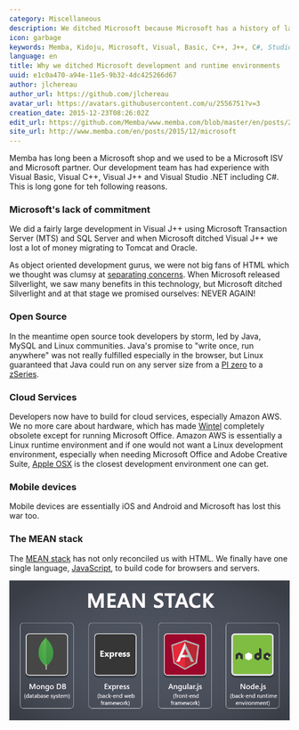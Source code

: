```yaml
---
category: Miscellaneous
description: We ditched Microsoft because Microsoft has a history of lacking commitment to its tools and open source, especially nodeJS, took developers by storm.
icon: garbage
keywords: Memba, Kidoju, Microsoft, Visual, Basic, C++, J++, C#, Studio, Silverlight, Java, MTS, SQL, MySQL, Oracle, open source, cloud, Amazon, AWS, Apple, iOS, Android JavaScript, nodeJS, MEAN
language: en
title: Why we ditched Microsoft development and runtime environments
uuid: e1c0a470-a94e-11e5-9b32-4dc425266d67
author: jlchereau
author_url: https://github.com/jlchereau
avatar_url: https://avatars.githubusercontent.com/u/2556751?v=3
creation_date: 2015-12-23T08:26:02Z
edit_url: https://github.com/Memba/www.memba.com/blob/master/en/posts/2014/microsoft.md
site_url: http://www.memba.com/en/posts/2015/12/microsoft
---
```

Memba has long been a Microsoft shop and we used to be a Microsoft ISV and Microsoft partner. 
Our development team has had experience with Visual Basic, Visual C++, Visual J++ and Visual Studio .NET including C#.
This is long gone for teh following reasons.

### Microsoft's lack of commitment

We did a fairly large development in Visual J++ using Microsoft Transaction Server (MTS) and SQL Server and when Microsoft ditched Visual J++
we lost a lot of money migrating to Tomcat and Oracle.

As object oriented development gurus, we were not big fans of HTML which we thought was clumsy at [separating concerns](https://en.wikipedia.org/wiki/Separation_of_concerns).
When Microsoft released Silverlight, we saw many benefits in this technology, but Microsoft ditched Silverlight and at that stage we promised ourselves: NEVER AGAIN!

### Open Source

In the meantime open source took developers by storm, led by Java, MySQL and Linux communities. Java's promise to "write once, run anywhere" was not really fulfilled especially in the browser,
but Linux guaranteed that Java could run on any server size from a [PI zero](https://en.wikipedia.org/wiki/Raspberry_Pi) to a [zSeries](https://en.wikipedia.org/wiki/IBM_System_z). 

### Cloud Services

Developers now have to build for cloud services, especially Amazon AWS. We no more care about hardware, which has made [Wintel](https://en.wikipedia.org/wiki/Wintel) completely obsolete
except for running Microsoft Office. Amazon AWS is essentially a Linux runtime environment and if one would not want a Linux development environment, especially when needing Microsoft Office
and Adobe Creative Suite, [Apple OSX](http://www.apple.com/uk/osx/) is the closest development environment one can get. 
 
### Mobile devices

Mobile devices are essentially iOS and Android and Microsoft has lost this war too.

### The MEAN stack

The [MEAN stack](https://en.wikipedia.org/wiki/MEAN_(software_bundle)) has not only reconciled us with HTML.
We finally have one single language, [JavaScript](https://en.wikipedia.org/wiki/MEAN_(software_bundle)), to build code for browsers and servers.

![nodeJS Logo](https://raw.githubusercontent.com/Memba/www.memba.com/master/en/posts/2014/microsoft.png)